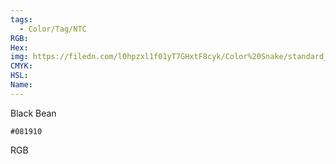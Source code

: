 ```yaml
---
tags:
  - Color/Tag/NTC
RGB:
Hex:
img: https://filedn.com/l0hpzxl1f01yT7GHxtF8cyk/Color%20Snake/standard_csv_to_svg//081910.svg
CMYK:
HSL:
Name:
---
```

Black Bean
```palette
#081910
```
RGB
